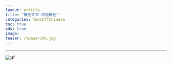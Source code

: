 ```yaml
---
layout: article
title: "概括文章-问题概括"
categories: teachffchinese
toc: true
ads: true
image:
teaser: /teaser/bk.jpg
---
```


---



![df](https://github.com/storage201608/storage/blob/master/myhome2016/_posts/teachffchinese/2016-09-21-20160921094556teachffchinese.md/IMG_20160921_092627.jpg?raw=true)

